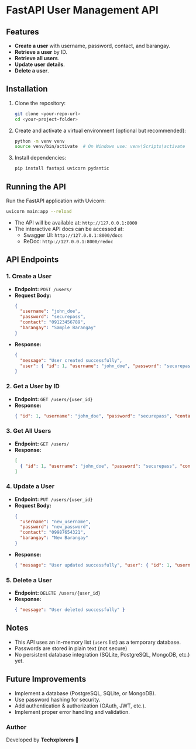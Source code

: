 # FastAPI User Management API

## Features
- **Create a user** with username, password, contact, and barangay.
- **Retrieve a user** by ID.
- **Retrieve all users**.
- **Update user details**.
- **Delete a user**.

## Installation
1. Clone the repository:
   ```bash
   git clone <your-repo-url>
   cd <your-project-folder>
   ```
2. Create and activate a virtual environment (optional but recommended):
   ```bash
   python -m venv venv
   source venv/bin/activate  # On Windows use: venv\Scripts\activate
   ```
3. Install dependencies:
   ```bash
   pip install fastapi uvicorn pydantic
   ```
## Running the API
Run the FastAPI application with Uvicorn:
```bash
uvicorn main:app --reload
```

- The API will be available at: `http://127.0.0.1:8000`
- The interactive API docs can be accessed at:
  - Swagger UI: `http://127.0.0.1:8000/docs`
  - ReDoc: `http://127.0.0.1:8000/redoc`

## API Endpoints

### 1. Create a User
- **Endpoint:** `POST /users/`
- **Request Body:**
  ```json
  {
    "username": "john_doe",
    "password": "securepass",
    "contact": "09123456789",
    "barangay": "Sample Barangay"
  }
  ```
- **Response:**
  ```json
  {
    "message": "User created successfully",
    "user": { "id": 1, "username": "john_doe", "password": "securepass", "contact": "09123456789", "barangay": "Sample Barangay" }
  }
  ```

### 2. Get a User by ID
- **Endpoint:** `GET /users/{user_id}`
- **Response:**
  ```json
  { "id": 1, "username": "john_doe", "password": "securepass", "contact": "09123456789", "barangay": "Sample Barangay" }
  ```

### 3. Get All Users
- **Endpoint:** `GET /users/`
- **Response:**
  ```json
  [
    { "id": 1, "username": "john_doe", "password": "securepass", "contact": "09123456789", "barangay": "Sample Barangay" }
  ]
  ```

### 4. Update a User
- **Endpoint:** `PUT /users/{user_id}`
- **Request Body:**
  ```json
  {
    "username": "new_username",
    "password": "new_password",
    "contact": "09987654321",
    "barangay": "New Barangay"
  }
  ```
- **Response:**
  ```json
  { "message": "User updated successfully", "user": { "id": 1, "username": "new_username", "password": "new_password", "contact": "09987654321", "barangay": "New Barangay" } }
  ```

### 5. Delete a User
- **Endpoint:** `DELETE /users/{user_id}`
- **Response:**
  ```json
  { "message": "User deleted successfully" }
  ```

## Notes
- This API uses an in-memory list (`users` list) as a temporary database.
- Passwords are stored in plain text (not secure)
- No persistent database integration (SQLite, PostgreSQL, MongoDB, etc.) yet.

## Future Improvements
- Implement a database (PostgreSQL, SQLite, or MongoDB).
- Use password hashing for security.
- Add authentication & authorization (OAuth, JWT, etc.).
- Implement proper error handling and validation.


### Author
Developed by **Techxplorers** 🚀

